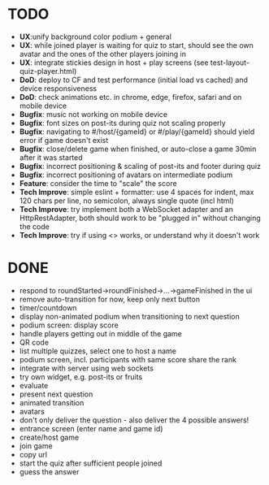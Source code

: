# TODO
- **UX**:unify background color podium + general
- **UX**: while joined player is waiting for quiz to start, should see the own avatar and the ones of the other players joining in
- **UX**: integrate stickies design in host + play screens (see test-layout-quiz-player.html)
- **DoD**: deploy to CF and test performance (initial load vs cached) and device responsiveness
- **DoD**: check animations etc. in chrome, edge, firefox, safari and on mobile device
- **Bugfix**: music not working on mobile device
- **Bugfix**: font sizes on post-its during quiz not scaling properly
- **Bugfix**: navigating to #/host/{gameId} or #/play/{gameId} should yield error if game doesn't exist
- **Bugfix**: close/delete game when finished, or auto-close a game 30min after it was started
- **Bugfix**: incorrect positioning & scaling of post-its and footer during quiz
- **Bugfix**: incorrect positioning of avatars on intermediate podium
- **Feature**: consider the time to "scale" the score
- **Tech Improve**: simple eslint + formatter: use 4 spaces for indent, max 120 chars per line, no semicolon, always single quote (incl html)
- **Tech Improve**: try implement both a WebSocket adapter and an HttpRestAdapter, both should work to be "plugged in" without changing the code
- **Tech Improve**: try if using <> works, or understand why it doesn't work

# DONE
- respond to roundStarted->roundFinished->...->gameFinished in the ui
- remove auto-transition for now, keep only next button
- timer/countdown
- display non-animated podium when transitioning to next question
- podium screen: display score
- handle players getting out in middle of the game
- QR code
- list multiple quizzes, select one to host a name
- podium screen, incl. participants with same score share the rank
- integrate with server using web sockets
- try own widget, e.g. post-its or fruits
- evaluate
- present next question
- animated transition
- avatars
- don't only deliver the question - also deliver the 4 possible answers!
- entrance screen (enter name and game id)
- create/host game
- join game
- copy url
- start the quiz after sufficient people joined
- guess the answer
